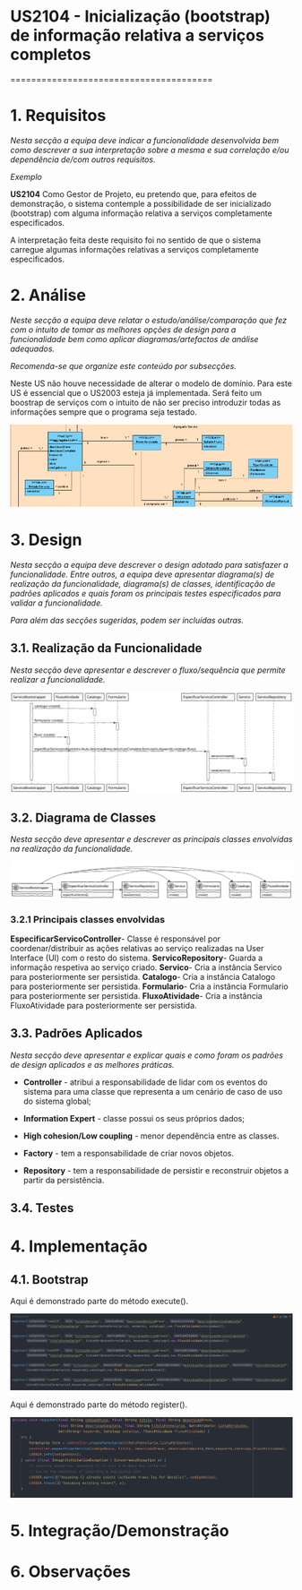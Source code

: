 # US2104 - Inicialização (bootstrap) de informação relativa a serviços completos
=======================================


# 1. Requisitos

*Nesta secção a equipa deve indicar a funcionalidade desenvolvida bem como descrever a sua interpretação sobre a mesma e sua correlação e/ou dependência de/com outros requisitos.*

*Exemplo*

**US2104** Como Gestor de Projeto, eu pretendo que, para efeitos de demonstração, o sistema contemple a possibilidade de ser inicializado (bootstrap) com alguma informação relativa a serviços completamente especificados.

A interpretação feita deste requisito foi no sentido de que o sistema carregue algumas informações relativas a serviços completamente especificados.

# 2. Análise

*Neste secção a equipa deve relatar o estudo/análise/comparação que fez com o intuito de tomar as melhores opções de design para a funcionalidade bem como aplicar diagramas/artefactos de análise adequados.*

*Recomenda-se que organize este conteúdo por subsecções.*

Neste US não houve necessidade de alterar o modelo de domínio. Para este US é essencial que o US2003 esteja já implementada.
Será feito um boostrap de serviços com o intuito de não ser preciso introduzir todas as informações sempre que o programa seja testado.

![MD.png](MD.png)

# 3. Design

*Nesta secção a equipa deve descrever o design adotado para satisfazer a funcionalidade. Entre outros, a equipa deve apresentar diagrama(s) de realização da funcionalidade, diagrama(s) de classes, identificação de padrões aplicados e quais foram os principais testes especificados para validar a funcionalidade.*

*Para além das secções sugeridas, podem ser incluídas outras.*

## 3.1. Realização da Funcionalidade

*Nesta secção deve apresentar e descrever o fluxo/sequência que permite realizar a funcionalidade.*

![SD.svg](SD.svg)

## 3.2. Diagrama de Classes

*Nesta secção deve apresentar e descrever as principais classes envolvidas na realização da funcionalidade.*

![CD.svg](CD.svg)

### 3.2.1 Principais classes envolvidas
**EspecificarServicoController**- Classe é responsável por coordenar/distribuir as ações relativas ao serviço realizadas na User Interface (UI) com o resto do sistema.
**ServicoRepository**- Guarda a informação respetiva ao serviço criado.
**Servico**- Cria a instância Servico para posteriormente ser persistida.
**Catalogo**- Cria a instância Catalogo para posteriormente ser persistida.
**Formulario**- Cria a instância Formulario para posteriormente ser persistida.
**FluxoAtividade**- Cria a instância FluxoAtividade para posteriormente ser persistida.

## 3.3. Padrões Aplicados

*Nesta secção deve apresentar e explicar quais e como foram os padrões de design aplicados e as melhores práticas.*

* **Controller** - atribui a responsabilidade de lidar com os eventos do sistema para uma classe que representa a um cenário de caso de uso do sistema global;

* **Information Expert** - classe possui os seus próprios dados;

* **High cohesion/Low coupling** - menor dependência entre as classes.

* **Factory** - tem a responsabilidade de criar novos objetos.

* **Repository** - tem a responsabilidade de persistir e reconstruir objetos a partir da persistência.

## 3.4. Testes 

# 4. Implementação

## 4.1. Bootstrap
Aqui é demonstrado parte do método execute().

![execute.PNG](execute.PNG)

Aqui é demonstrado parte do método register().

![register.PNG](register.PNG)

# 5. Integração/Demonstração


# 6. Observações



